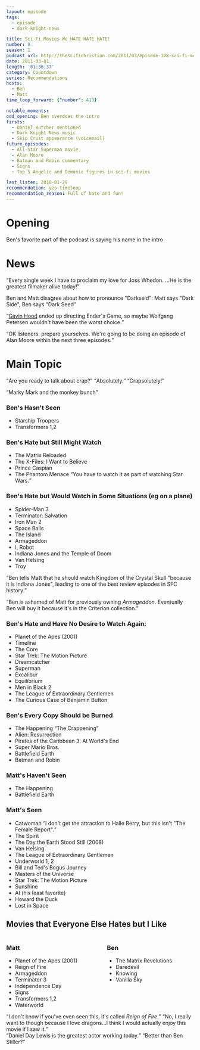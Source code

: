 ```yaml
---
layout: episode
tags:
  - episode
  - dark-knight-news 

title: Sci-Fi Movies We HATE HATE HATE!
number: 8
season: 1
podcast_url: http://thescifichristian.com/2011/03/episode-108-sci-fi-movies-we-hate-hate-hate/
date: 2011-03-01
length: '01:36:37'
category: Countdown
series: Recommendations
hosts:
  - Ben
  - Matt
time_loop_forward: {"number": 413}

notable_moments:
odd_opening: Ben overdoes the intro
firsts: 
  - Daniel Butcher mentioned
  - Dark Knight News music 
  - Skip Crust appearance (voicemail)
future_episodes: 
  - All-Star Superman movie
  - Alan Moore
  - Batman and Robin commentary
  - Signs
  - Top 5 Angelic and Demonic figures in sci-fi movies

last_listen: 2018-01-29
recommendation: yes-timeloop
recommendation_reason: Full of hate and fun!
---
```

# Opening
Ben's favorite part of the podcast is saying his name in the intro



# News
<div class="quote">
  <q class="ben">Every single week I have to proclaim my love for Joss Whedon. ...He is the greatest filmaker alive today!</q>
</div>

Ben and Matt disagree about how to pronounce "Darkseid": Matt says "Dark Side", Ben says "Dark Seed"

<q class="archivist"><a href="http://www.imdb.com/name/nm0004303" class="link-obvious">Gavin Hood</a> ended up directing Ender's Game, so maybe Wolfgang Petersen wouldn't have been the worst choice.</q>

<div class="quote">
  <q class="matt">OK listeners: prepare yourselves. We're going to be doing an episode of Alan Moore within the next three episodes.</q>
</div>



# Main Topic
<div class="quote">
  <q class="ben">Are you ready to talk about crap?</q>
  <q class="ben">Absolutely.</q>
  <q class="ben">Crapsolutely!</q>
</div>

<q data-name="Skip Crust">Marky Mark and the monkey bunch</q>

### Ben's Hasn't Seen
- Starship Troopers
- Transformers 1,2

### Ben's Hate but Still Might Watch
- The Matrix Reloaded 
- The X-Files: I Want to Believe
- Prince Caspian 
- The Phantom Menace <q class="ben inline">You have to watch it as part of watching Star Wars.</q>

### Ben's Hate but Would Watch in Some Situations (eg on a plane)
- Spider-Man 3
- Terminator: Salvation 
- Iron Man 2
- Space Balls 
- The Island 
- Armageddon
- I, Robot
- Indiana Jones and the Temple of Doom
- Van Helsing 
- Troy

<q class="archivist">Ben tells Matt that he should watch Kingdom of the Crystal Skull "because it is Indiana Jones", leading to one of the best review episodes in SFC history.</q>

<q class="archivist">Ben is ashamed of Matt for previously owning <i class="work-title">Armageddon</i>. Eventually Ben will buy it because it's in the Criterion collection.</q>

### Ben's Hate and Have No Desire to Watch Again:
- Planet of the Apes (2001) 
- Timeline
- The Core 
- Star Trek: The Motion Picture
- Dreamcatcher 
- Superman 
- Excalibur
- Equilibrium
- Men in Black 2
- The League of Extraordinary Gentlemen 
- The Curious Case of Benjamin Button

### Ben's Every Copy Should be Burned
- The Happening <q class="ben inline">The Crappening</q>
- Alien: Resurrection
- Pirates of the Caribbean 3: At World's End
- Super Mario Bros.
- Battlefield Earth
- Batman and Robin

### Matt's Haven't Seen
- The Happening
- Battlefield Earth 

### Matt's Seen
- Catwoman <q class="ben inline">I don't get the attraction to Halle Berry, but this isn't "The Female Report".</q>
- The Spirit
- The Day the Earth Stood Still (2008)
- Van Helsing 
- The League of Extraordinary Gentlemen
- Underworld 1, 2
- Bill and Ted's Bogus Journey
- Masters of the Universe
- Star Trek: The Motion Picture
- Sunshine
- AI (his least favorite)
- Howard the Duck
- Lost in Space

<div class="top-five">
  <h2 class="has-text-centered">Movies that Everyone Else Hates but I Like</h2>
  <div class="columns">
    <div class="column matt">
      <h3>Matt</h3>
      <ul reversed>
        <li>Planet of the Apes (2001)
        <li>Reign of Fire
        <li>Armageddon
        <li>Terminator 3
        <li>Independence Day
        <li>Signs
        <li>Transformers 1,2
        <li>Waterworld
      </ul>
    </div>
    <div class="column ben">
      <h3>Ben</h3>
      <ul reversed>
        <li>The Matrix Revolutions
        <li>Daredevil
        <li>Knowing
        <li>Vanilla Sky
      </ul>
    </div>
  </div>
</div>

<div class="quote">
  <q class="matt">I don't know if you've even seen this, it's called <i class="work-title">Reign of Fire</i>.</q>
  <q class="ben">No, I really want to though because I love dragons...I think I would actually enjoy this movie if I saw it.</q>
</div>

<div class="quote">
  <q class="ben">Daniel Day Lewis is the greatest actor working today.</q>
  <q class="matt">Better than Ben Stiller?</q>
</div>